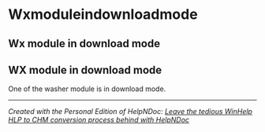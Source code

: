 # Wxmoduleindownloadmode

## Wx module in download mode

## WX module in download mode

One of the washer module is in download mode.

&#x20;

***

_Created with the Personal Edition of HelpNDoc:_ [_Leave the tedious WinHelp HLP to CHM conversion process behind with HelpNDoc_](https://www.helpndoc.com/step-by-step-guides/how-to-convert-a-hlp-winhelp-help-file-to-a-chm-html-help-help-file/)
